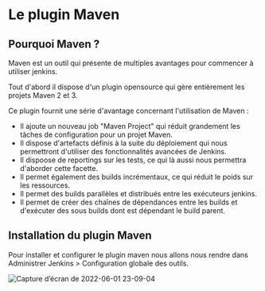 # Le plugin Maven

## Pourquoi Maven ? 

Maven est un outil qui présente de multiples avantages pour commencer à utiliser jenkins. 

Tout d'abord il dispose d'un plugin opensource qui gère entièrement les projets Maven 2 et 3. 

Ce plugin fournit une série d'avantage concernant l'utilisation de Maven : 

* Il ajoute un nouveau job "Maven Project" qui réduit grandement les tâches de configuration pour un projet Maven.
* Il dispose d'artefacts définis à la suite du déploiement qui nous permettront d'utiliser des fonctionnalités avancées de Jenkins.
* Il dispoose de reportings sur les tests, ce qui là aussi nous permettra d'aborder cette facette. 
* Il permet également des builds incrémentaux, ce qui réduit le poids sur les ressources. 
* Il permet des builds parallèles et distribués entre les exécuteurs jenkins.  
* Il permet de créer des chaînes de dépendances entre les builds et d'exécuter des sous builds dont est dépendant le build parent. 

## Installation du plugin Maven 

Pour installer et configurer le plugin maven nous allons nous rendre dans Administrer Jenkins > Configuration globale des outils. 

![Capture d’écran de 2022-06-01 23-09-04](https://user-images.githubusercontent.com/98811386/171502329-36357386-62d0-482c-a824-575cf43118f2.png)

